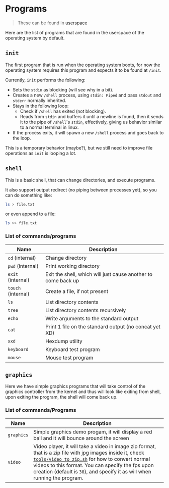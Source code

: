 # Programs

> These can be found in [userspace](https://github.com/Amjad50/Emerald/tree/master/userspace)

Here are the list of programs that are found in the userspace of the operating system by default.

## `init`

The first program that is run when the operating system boots, for now the operating system requires this program and expects it to be found at `/init`. 

Currently, `init` performs the following:
- Sets the `stdin` as blocking (will see why in a bit).
- Creates a new `/shell` process, using `stdin: Piped` and pass `stdout` and `stderr` normally inherited.
- Stays in the following loop:
    - Check if `/shell` has exited (not blocking).
    - Reads from `stdin` and buffers it until a newline is found, then it sends it to the pipe of `/shell`'s `stdin`, effectively, giving
    us behavior similar to a normal terminal in linux.
- If the process exits, it will spawn a new `/shell` process and goes back to the loop.

This is a temporary behavior (maybe?), but we still need to improve file operations as `init` is looping a lot.


## `shell`

This is a basic shell, that can change directories, and execute programs.

It also support output redirect (no piping between processes yet), so you can do something like:
```sh
ls > file.txt
```
or even append to a file:
```sh
ls >> file.txt
```

### List of commands/programs

| Name | Description |
| ---- | ----------- |
| `cd` (internal) | Change directory |
| `pwd` (internal) | Print working directory |
| `exit` (internal) | Exit the shell, which will just cause another to come back up |
| `touch` (internal) | Create a file, if not present |
| `ls` | List directory contents |
| `tree` | List directory contents recursively |
| `echo` | Write arguments to the standard output |
| `cat` | Print 1 file on the standard output (no concat yet XD) |
| `xxd` | Hexdump utility |
| `keyboard` | Keyboard test program |
| `mouse` | Mouse test program |

## `graphics`
Here we have simple graphics programs that will take control of the graphics controller from the kernel and thus
will look like exiting from shell, upon exiting the program, the shell will come back up.

### List of commands/Programs
| Name | Description |
| ---- | ----------- |
| `graphics` | Simple graphics demo progam, it will display a red ball and it will bounce around the screen |
| `video` | Video player, it will take a video in image zip format, that is a zip file with jpg images inside it, check [`tools/video_to_zip.sh`] for how to convert normal videos to this format. You can specify the fps upon creation (default is `30`), and specify it as will when running the program. |

[`tools/video_to_zip.sh`]: https://github.com/Amjad50/Emerald/blob/master/tools/video_to_zip.sh

